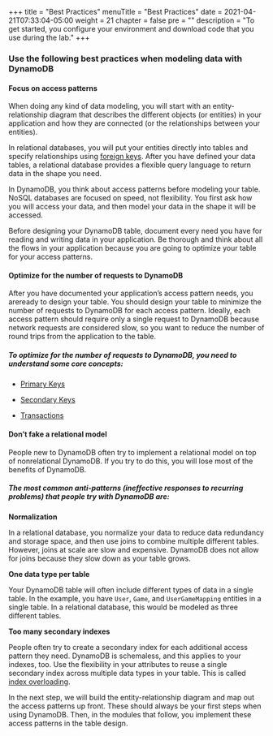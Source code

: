 +++
title = "Best Practices"
menuTitle = "Best Practices"
date = 2021-04-21T07:33:04-05:00
weight = 21
chapter = false
pre = ""
description = "To get started, you configure your environment and download code that you use during the lab."
+++

### Use the following best practices when modeling data with DynamoDB

#### Focus on access patterns

When doing any kind of data modeling, you will start with an entity-relationship diagram that describes the different objects (or entities) in your application and how they are connected (or the relationships between your entities).

In relational databases, you will put your entities directly into tables and specify relationships using [foreign keys](https://en.wikipedia.org/wiki/Foreign_key). After you have defined your data tables, a relational database provides a flexible query language to return data in the shape you need.

In DynamoDB, you think about access patterns before modeling your table. NoSQL databases are focused on speed, not flexibility. You first ask how you will access your data, and then model your data in the shape it will be accessed.

Before designing your DynamoDB table, document every need you have for reading and writing data in your application. Be thorough and think about all the flows in your application because you are going to optimize your table for your access patterns.

#### Optimize for the number of requests to DynamoDB

After you have documented your application’s access pattern needs, you areready to design your table. You should design your table to minimize the number of requests to DynamoDB for each access pattern. Ideally, each access pattern should require only a single request to DynamoDB because network requests are considered slow, so you want to reduce the number of round trips from the application to the table.

##### To optimize for the number of requests to DynamoDB, you need to understand some core concepts:

- [Primary Keys](https://docs.aws.amazon.com/amazondynamodb/latest/developerguide/HowItWorks.CoreComponents.html#HowItWorks.CoreComponents.PrimaryKey)

- [Secondary Keys](https://docs.aws.amazon.com/amazondynamodb/latest/developerguide/SecondaryIndexes.html)

- [Transactions](https://docs.aws.amazon.com/amazondynamodb/latest/developerguide/transactions.html)

#### Don’t fake a relational model

People new to DynamoDB often try to implement a relational model on top of nonrelational DynamoDB. If you try to do this, you will lose most of the benefits of DynamoDB.

##### The most common anti-patterns (ineffective responses to recurring problems) that people try with DynamoDB are:

**Normalization**

In a relational database, you normalize your data to reduce data redundancy and storage space, and then use joins to combine multiple different tables. However, joins at scale are slow and expensive. DynamoDB does not allow for joins because they slow down as your table grows.

**One data type per table**

Your DynamoDB table will often include different types of data in a single table. In the example, you have `User`, `Game`, and `UserGameMapping` entities in a single table. In a relational database, this would be modeled as three different tables.

**Too many secondary indexes**

People often try to create a secondary index for each additional access pattern they need. DynamoDB is schemaless, and this applies to your indexes, too. Use the flexibility in your attributes to reuse a single secondary index across multiple data types in your table. This is called [index overloading](https://docs.aws.amazon.com/amazondynamodb/latest/developerguide/bp-gsi-overloading.html).



In the next step, we will build the entity-relationship diagram and map out the access patterns up front. These should always be your first steps when using DynamoDB. Then, in the modules that follow, you implement these access patterns in the table design.